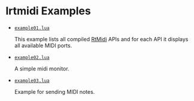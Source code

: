 # lrtmidi Examples

<!-- ---------------------------------------------------------------------------------------- -->

<!-- ---------------------------------------------------------------------------------------- -->

   * [`example01.lua`](./example01.lua)
     
     This example lists all compiled [RtMidi] APIs and for each API it displays all 
     available MIDI ports. 
       
<!-- ---------------------------------------------------------------------------------------- -->

   * [`example02.lua`](./example02.lua)
     
     A simple midi monitor. 
       
<!-- ---------------------------------------------------------------------------------------- -->

   * [`example03.lua`](./example03.lua)
     
     Example for sending MIDI notes.
       
<!-- ---------------------------------------------------------------------------------------- -->

[RtMidi]:  https://github.com/thestk/rtmidi
